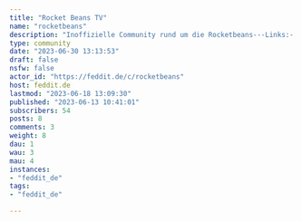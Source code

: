 ```yaml
---
title: "Rocket Beans TV" 
name: "rocketbeans"
description: "Inoffizielle Community rund um die Rocketbeans---Links:- [Webseite](https://rocketbeans.tv/)- [YouTube](https://www.youtube.com/@ROCKETBEANSTV)- [Twitch](https://www.twitch.tv/rocketbeanstv/)---*Icon und Banner sind von der [offiziellen Webseite](https://rocketbeans.tv/) übernommen. Die Verwendung von Logos und anderen Grafiken ist laut [FAQ](https://rocketbeans.tv/faq#gebrauchvonlogosclipsetc) für nicht-gewerbliche Zwecke erlaubt.*"
type: community
date: "2023-06-30 13:13:53"
draft: false
nsfw: false
actor_id: "https://feddit.de/c/rocketbeans"
host: feddit.de
lastmod: "2023-06-18 13:09:30"
published: "2023-06-13 10:41:01"
subscribers: 54
posts: 8
comments: 3
weight: 8
dau: 1
wau: 3
mau: 4
instances:
- "feddit_de"
tags: 
- "feddit_de"

---
```

